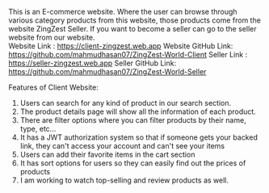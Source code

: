 This is an E-commerce website. Where the user can browse through various category products from this website, those products come from the website ZingZest Seller. If you want to become a seller can go to the seller website from our website.  
Website Link : https://client-zingzest.web.app
Website GitHub Link: https://github.com/mahmudhasan07/ZingZest-World-Client
Seller Link : https://seller-zingzest.web.app
Seller GitHub Link: https://github.com/mahmudhasan07/ZingZest-World-Seller

Features of Client Website:
1. Users can search for any kind of product in our search section.
2. The product details page will show all the information of each product.
3. There are filter options where you can filter products by their name, type, etc...
4. It has a JWT authorization system so that if someone gets your backed link, they can't access your account and can't see your items 
5. Users can add their favorite items in the cart section 
6. It has sort options for users so they can easily find out the prices of products
7. I am working to watch top-selling and review products as well.